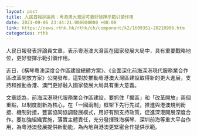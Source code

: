 ```yaml
---
layout: post
title: 人民日報評論員：粵港澳大灣區可更好發揮示範引領作用
date: 2021-09-06 23:44:21.000000000 +08:00
link: https://news.rthk.hk/rthk/ch/component/k2/1609351-20210906.htm
categories: rthk
---
```


人民日報發表評論員文章，表示粵港澳大灣區在國家發展大局中，具有重要戰略地位，更好發揮示範引領作用。

近日，《橫琴粵澳深度合作區建設總體方案》、《全面深化前海深港現代服務業合作區改革開放方案》公開發布，這對於推動粵港澳大灣區建設取得新的更大進展，支持和推動香港、澳門更好融入國家發展大局具有重大意義。

文章認為，前海深港現代服務業合作區建設，要抓住「擴區」和「改革開放」兩個重點，以制度創新為核心，在「一國兩制」框架下先行先試，推進與港澳規則銜接、機制對接，豐富協同協調發展模式，用好有關支持政策，促進深港開展深度合作。要加強組織實施，落實主體責任，充分發揮珠海橫琴、深圳前海等重大平台作用，為粵港澳發展提供新動能，為內地與港澳更緊密合作提供示範。
